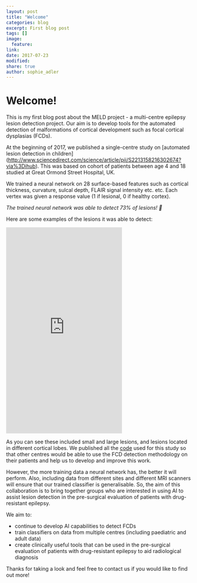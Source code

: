 ```yaml
---
layout: post
title: "Welcome"
categories: blog
excerpt: First blog post
tags: []
image:
  feature:
link:
date: 2017-07-23
modified:
share: true
author: sophie_adler
---
```


# Welcome!

This is my first blog post about the MELD project - a multi-centre epilepsy lesion detection project. Our aim is to develop tools for the automated detection of malformations of cortical development such as focal cortical dysplasias (FCDs).

At the beginning of 2017, we published a single-centre study on [automated lesion detection in children] (http://www.sciencedirect.com/science/article/pii/S2213158216302674?via%3Dihub). This was based on cohort of patients between age 4 and 18 studied at Great Ormond Street Hospital, UK. 

We trained a neural network on 28 surface-based features such as cortical thickness, curvature, sulcal depth, FLAIR signal intensity etc. etc. Each vertex was given a response value (1 if lesional, 0 if healthy cortex).

*The trained neural network was able to detect 73% of lesions! :raised_hands:*

Here are some examples of the lesions it was able to detect:

<iframe width="315" height="560" src="https://github.com/MELDProject/MELDProject.github.io/tree/master/images/Example_classifier_results.png" frameborder="0" allowfullscreen></iframe>

As you can see these included small and large lesions, and lesions located in different cortical lobes. We published all the [code](https://github.com/kwagstyl/FCDdetection/) used for this study so that other centres would be able to use the FCD detection methodology on their patients and help us to develop and improve this work. 

However, the more training data a neural network has, the better it will perform. Also, including data from different sites and different MRI scanners will ensure that our trained classifier is generalisable. So, the aim of this collaboration is to bring together groups who are interested in using AI to assist lesion detection in the pre-surgical evaluation of patients with drug-resistant epilepsy. 

We aim to:
* continue to develop AI capabilities to detect FCDs
* train classifiers on data from multiple centres (including paediatric and adult data)
* create clinically useful tools that can be used in the pre-surgical evaluation of patients with drug-resistant epilepsy to aid radiological diagnosis

Thanks for taking a look and feel free to contact us if you would like to find out more!

